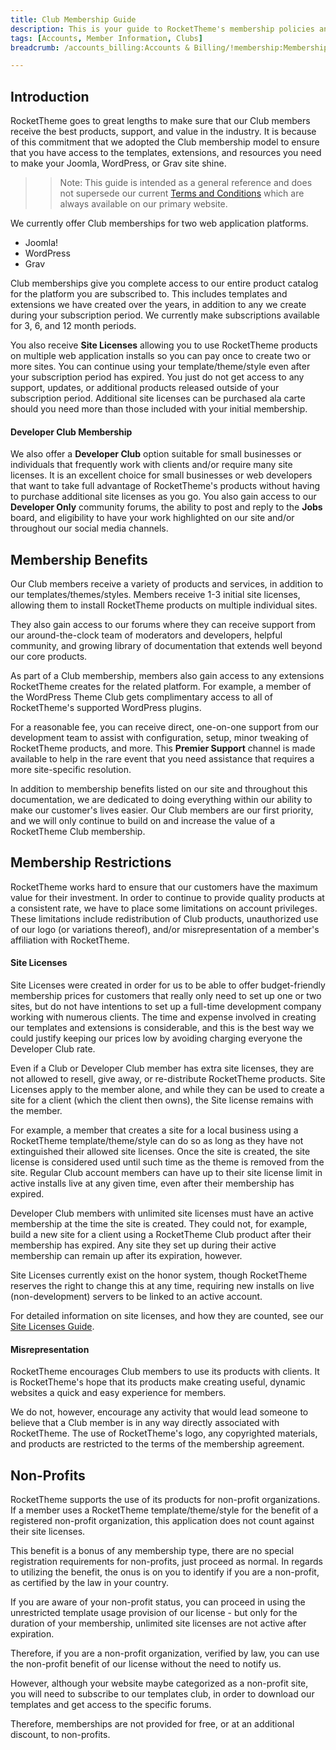 ```yaml
---
title: Club Membership Guide
description: This is your guide to RocketTheme's membership policies and guidelines.
tags: [Accounts, Member Information, Clubs]
breadcrumb: /accounts_billing:Accounts & Billing/!membership:Membership Guide/

---
```


Introduction
-----

RocketTheme goes to great lengths to make sure that our Club members receive the best products, support, and value in the industry. It is because of this commitment that we adopted the Club membership model to ensure that you have access to the templates, extensions, and resources you need to make your Joomla, WordPress, or Grav site shine.

>> Note: This guide is intended as a general reference and does not supersede our current [Terms and Conditions][terms] which are always available on our primary website.

We currently offer Club memberships for two web application platforms.

* Joomla!
* WordPress
* Grav

Club memberships give you complete access to our entire product catalog for the platform you are subscribed to. This includes templates and extensions we have created over the years, in addition to any we create during your subscription period. We currently make subscriptions available for 3, 6, and 12 month periods.

You also receive **Site Licenses** allowing you to use RocketTheme products on multiple web application installs so you can pay once to create two or more sites. You can continue using your template/theme/style even after your subscription period has expired. You just do not get access to any support, updates, or additional products released outside of your subscription period. Additional site licenses can be purchased ala carte should you need more than those included with your initial membership.

#### Developer Club Membership

We also offer a **Developer Club** option suitable for small businesses or individuals that frequently work with clients and/or require many site licenses. It is an excellent choice for small businesses or web developers that want to take full advantage of RocketTheme's products without having to purchase additional site licenses as you go. You also gain access to our **Developer Only** community forums, the ability to post and reply to the **Jobs** board, and eligibility to have your work highlighted on our site and/or throughout our social media channels.

Membership Benefits
-----

Our Club members receive a variety of products and services, in addition to our templates/themes/styles. Members receive 1-3 initial site licenses, allowing them to install RocketTheme products on multiple individual sites. 

They also gain access to our forums where they can receive support from our around-the-clock team of moderators and developers, helpful community, and growing library of documentation that extends well beyond our core products.

As part of a Club membership, members also gain access to any extensions RocketTheme creates for the related platform. For example, a member of the WordPress Theme Club gets complimentary access to all of RocketTheme's supported WordPress plugins.

For a reasonable fee, you can receive direct, one-on-one support from our development team to assist with configuration, setup, minor tweaking of RocketTheme products, and more. This **Premier Support** channel is made available to help in the rare event that you need assistance that requires a more site-specific resolution.

In addition to membership benefits listed on our site and throughout this documentation, we are dedicated to doing everything within our ability to make our customer's lives easier. Our Club members are our first priority, and we will only continue to build on and increase the value of a RocketTheme Club membership.

Membership Restrictions
-----

RocketTheme works hard to ensure that our customers have the maximum value for their investment. In order to continue to provide quality products at a consistent rate, we have to place some limitations on account privileges. These limitations include redistribution of Club products, unauthorized use of our logo (or variations thereof), and/or misrepresentation of a member's affiliation with RocketTheme.

#### Site Licenses

Site Licenses were created in order for us to be able to offer budget-friendly membership prices for customers that really only need to set up one or two sites, but do not have intentions to set up a full-time development company working with numerous clients. The time and expense involved in creating our templates and extensions is considerable, and this is the best way we could justify keeping our prices low by avoiding charging everyone the Developer Club rate.

Even if a Club or Developer Club member has extra site licenses, they are not allowed to resell, give away, or re-distribute RocketTheme products. Site Licenses apply to the member alone, and while they can be used to create a site for a client (which the client then owns), the Site license remains with the member.

For example, a member that creates a site for a local business using a RocketTheme template/theme/style can do so as long as they have not extinguished their allowed site licenses. Once the site is created, the site license is considered used until such time as the theme is removed from the site. Regular Club account members can have up to their site license limit in active installs live at any given time, even after their membership has expired. 

Developer Club members with unlimited site licenses must have an active membership at the time the site is created. They could not, for example, build a new site for a client using a RocketTheme Club product after their membership has expired. Any site they set up during their active membership can remain up after its expiration, however.

Site Licenses currently exist on the honor system, though RocketTheme reserves the right to change this at any time, requiring new installs on live (non-development) servers to be linked to an active account.

For detailed information on site licenses, and how they are counted, see our [Site Licenses Guide][licenses].

#### Misrepresentation

RocketTheme encourages Club members to use its products with clients. It is RocketTheme's hope that its products make creating useful, dynamic websites a quick and easy experience for members. 

We do not, however, encourage any activity that would lead someone to believe that a Club member is in any way directly associated with RocketTheme. The use of RocketTheme's logo, any copyrighted materials, and products are restricted to the terms of the membership agreement.

Non-Profits
-----

RocketTheme supports the use of its products for non-profit organizations. If a member uses a RocketTheme template/theme/style for the benefit of a registered non-profit organization, this application does not count against their site licenses.

This benefit is a bonus of any membership type, there are no special registration requirements for non-profits, just proceed as normal. In regards to utilizing the benefit, the onus is on you to identify if you are a non-profit, as certified by the law in your country. 

If you are aware of your non-profit status, you can proceed in using the unrestricted template usage provision of our license - but only for the duration of your membership, unlimited site licenses are not active after expiration.

Therefore, if you are a non-profit organization, verified by law, you can use the non-profit benefit of our license without the need to notify us.

However, although your website maybe categorized as a non-profit site, you will need to subscribe to our templates club, in order to download our templates and get access to the specific forums.

Therefore, memberships are not provided for free, or at an additional discount, to non-profits.

[terms]: http://www.rockettheme.com/legal/94-terms-of-service
[licenses]: site_licenses.md

